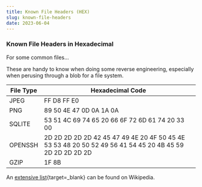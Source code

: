 ```yaml
---
title: Known File Headers (HEX)
slug: known-file-headers
date: 2023-06-04
---
```


  [extensive list]: https://en.wikipedia.org/wiki/List_of_file_signatures

### Known File Headers in Hexadecimal

For some common files...

These are handy to know when doing some reverse engineering, especially when perusing through a blob for a file system.

| File Type  | Hexadecimal Code                                                                                         |
| ---------- | -------------------------------------------------------------------------------------------------------- |
| JPEG       | FF D8 FF E0                                                                                              |
| PNG        | 89 50 4E 47 0D 0A 1A 0A                                                                                  |
| SQLITE     | 53 51 4C 69 74 65 20 66 6F 72 6D 61 74 20 33 00                                                          |
| OPENSSH    | 2D 2D 2D 2D 2D 42 45 47 49 4E 20 4F 50 45 4E 53 53 48 20 50 52 49 56 41 54 45 20 4B 45 59 2D 2D 2D 2D 2D |
| GZIP       | 1F 8B                                                                                                    | 

<!-- more -->

An [extensive list]{target=_blank} can be found on Wikipedia.
